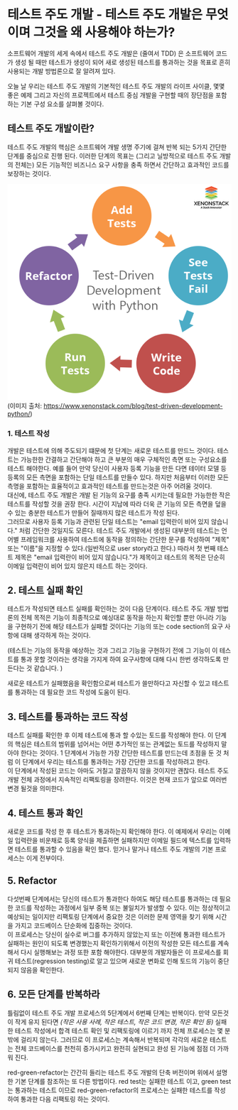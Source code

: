 # 테스트 주도 개발 - 테스트 주도 개발은 무엇이며 그것을 왜 사용해야 하는가? 

소프트웨어 개발의 세게 속에서 테스트 주도 개발은 (줄여서 TDD) 은
소프트웨어 코드가 생성 될 때만 테스트가 생성이 되어 새로 생성된 테스트를 통과하는 것을 목표로 흔히 사용되는 개발 방법론으로 잘 알려져 있다.

오늘 날 우리는 테스트 주도 개발의 기본적인 테스트 주도 개발의 라이프 사이클, 몇몇 좋은 예제 그리고 자신의 프로젝트에서 테스트 중심 개발을 구현할 때의 장단점을 포함하는 기본 구성 요소를 살펴볼 것이다. 

## 테스트 주도 개발이란?
테스트 주도 개발의 핵심은 소프트웨어 개발 생명 주기에 걸쳐 반복 되는 5가지 간단한 단계를 중심으로 진행 된다. 이러한 단계의 목표는 (그리고 닐방적으로 테스트 주도 개발의 전체는) 모든 기능적인 비즈니스 요구 사항을 충족 하면서 간단하고 효과적인 코드를 보장하는 것이다. 

![TDD](./TDD.png)
(이미지 출처: https://www.xenonstack.com/blog/test-driven-development-python/)

### 1. 테스트 작성
개발은 테스트에 의해 주도되기 떄문에 첫 단계는 새로운 테스트를 만드느 것이다. 테스트는 가능한한 간결하고 간단해야 하고 큰 부분의 매우 구체적인 측면 또는 구성요소를 테스트 해야한다. 예를 들어 만약 당신이 사용자 등록 기능을 만든 다면 테이터 모델 등 등록의 모든 측면을 포함하는 단일 테스트를 만들수 있다. 하지만 처음부터 이러한 모든 측명을 포함하는 효율적이고 효과적인 테스트를 만드는것은 아주 어려울 것이다.
<br>
대신에, 테스트 주도 개발은 개발 된 기능의 요구를 충족 시키는데 필요한 가능한한 작은 테스트를 작성할 것을 권장 한다. 시간이 지남에 따라 더욱 큰 기능의 모든 측면을 덮을 수 있는 충분한 테스트가 만들어 질때까지 많은 테스트가 작성 된다.
<br>
그러므로 사용자 등록 기능과 관련된 단일 테스트는 "email 입력란이 비어 있지 않습니다." 처럼 간단한 것일지도 모른다. 테스트 주도 개발에서 생성된 대부분의 테스트는 언어별 프레임워크를 사용하여  테스트에 동작을 정의하는 간단한 문구를 작성하여  "제목" 또는 "이름"을 지정할 수 있다.(일반적으로 user story라고 한다.) 따라서 첫 번째 테스트 제목은 "email 입력란이 비어 있지 않습니다."가 제목이고 테스트의 목적은 단순히 이메일 입력란이 비어 있지 않은지 테스트 하는 것이다.

## 2. 테스트 실패 확인
테스트가 작성되면 테스트 실패를 확인하는 것이 다음 단계이다. 
테스트 주도 개발 방법론의 전체 목적은 기능이 최종적으로 예싱대로 동작을 하는지 확인할 뿐만 아니라 기능을 구현하기 전에 해당 테스트가 실패할 것이다는 기능의 또는 code section의 요구 사항에 대해 생각하게 하는 것이다.

(테스트는 기능의 동작을 예상하는 것과 그리고 기능을 구현하기 전에 그 기능이 이 테스트를 통과 못할 것이라는 생각을 가지게 하여 요구사항에 대해 다시 한번 생각하도록 만든다는 것 같습니다. )

새로운 테스트가 실패했음을 확인함으로써 테스트가 쓸만하다고 자신할 수 있고 테스트를 통과하는 데 필요한 코드 작성에 도움이 된다.

## 3. 테스트를 통과하는 코드 작성
테스트 실패를 확인한 후 이제 테스트에 통과 할 수있는 토드를 작성해야 한다. 이 단계의 핵심은 테스트의 범위를 넘어서는 어떤 추가적인 또는 관계없는 토드를 작성하지 말아야 한다는 것이다.
1 단계에서 가능한 가장 간단한 테스트를 만드는데 초점을 둔 것 처럼 이 단계에서 우리는 테스트를 통과하는 가장 간단한 코드를 작성하려고 한다.
<br>
이 단계에서 작성된 코드는 아마도 거칠고 깔끔하지 않을 것이지만 괜찮다. 테스트 주도 개발 전체 과정에서 지속적인 리팩토링을 장려한다. 이것은 현재 코드가 앞으로 여러번 변경 될것을 의미한다.

## 4. 테스트 통과 확인 
새로운 코드를 작성 한 후 테스트가 통과하는지 확인해야 한다. 이 예제에서 우리는 이메일 입력란을 비운채로 등록 양식을 제출하면 실패하지만 이메일 필드에 텍스트를 입력하면 테스트를 통과할 수 있음을 확인 했다. 믿거나 말거나 테스트 주도 개발의 기본 프로세스는 이게 전부이다. 

## 5. Refactor
다섯번째 단계에서는 당신의 테스트가 통과한다 하여도 해당 테스트를 통과하는 데 필요한 코드를 작성하는 과정에서 일부 중복 또는 불일치가 발생할 수 있다. 
이는 정상적이고 예상되는 일이지만 리팩토링 단계에서 중요한 것은 이러한 문제 영역을 찾기 위해 시간을 가지고 코드베이스 단순화에 집중하는 것이다.
<br>
이 프로세스는 당신이 실수로 버그를 추가하지 않았는지 또는 이전에 통과한 테스트가 실패하는 원인이 되도록 변경했는지 확인하기위해서 
이전의 작성한 모든 테스트를 계속해서 다시 실행해보는 과정 또한 포함 해야한다. 대부분의 개발자들은 이 프로세스를 회귀 테스트(regression testing)로 알고 있으며 새로운 변화로 인해 토드의 기능이 중단되지 않음을 확인한다.

## 6. 모든 단계를 반복하라
틀림없이 테스트 주도 개발 프로세스의 5단계에서 6번째 단계는 반복이다. 만약 모든것이 작게 유지 된다면 *(작은 사용 사례, 작은 테스트, 작은 코드 변경, 작은 확인 등)* 실패한 테스트 작성에서 합격 테스트 확인 및 리팩토링에 이르기 까지 전체 프로세스는 몇 분 밖에 걸리지 않는다. 그러므로 이 프로세스는 계속해서 반복되며 각각의 새로운 테스트는 전체 코드베이스를 천천히 증가시키고 완전히 실현되고 완성 된 기능에 점점 더 가까워 진다.

red-green-refactor는 간간히 들리는 테스트 주도 개발의 단축 버전이며 위에서 설명한 기본 단계를 참조하는 또 다른 방법이다. 
red test는 실패한 테스트 이고, green test는 통과하는 테스트 이므로 red-green-refactor의 프로세스는 실패한 테스트를 작성하여 통과한 다음 리팩토링 하는 것이다.